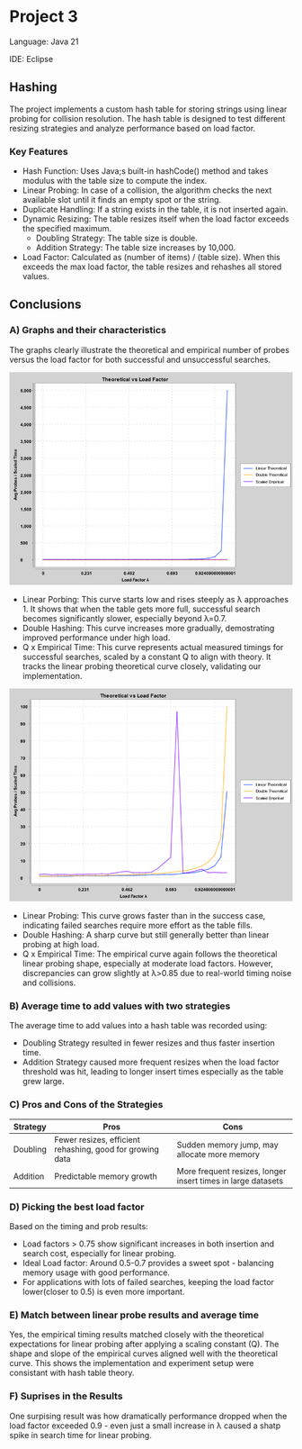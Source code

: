 # Project 3

Language: Java 21

IDE: Eclipse

## Hashing

The project implements a custom hash table for storing strings using linear probing for collision resolution. The hash table is designed to test different resizing strategies and analyze performance based on load factor.

### Key Features
- Hash Function: Uses Java;s built-in hashCode() method and takes modulus with the table size to compute the index.
- Linear Probing: In case of a collision, the algorithm checks the next available slot until it finds an empty spot or the string.
- Duplicate Handling: If a string exists in the table, it is not inserted again.
- Dynamic Resizing: The table resizes itself when the load factor exceeds the specified maximum.
  - Doubling Strategy: The table size is double.
  - Addition Strategy: The table size increases by 10,000.
- Load Factor: Calculated as (number of items) / (table size). When this exceeds the max load factor, the table resizes and rehashes all stored values.


## Conclusions

### A) Graphs and their characteristics
The graphs clearly illustrate the theoretical and empirical number of probes versus the load factor for both successful and unsuccessful searches.

![Successful Search](Project3/time_succ.png)

- Linear Porbing: This curve starts low and rises steeply as λ approaches 1. It shows that when the table gets more full, successful search becomes significantly slower, especially beyond λ=0.7.
- Double Hashing: This curve increases more gradually, demostrating improved performance under high load.
- Q x Empirical Time: This curve represents actual measured timings for successful searches, scaled by a constant Q to align with theory. It tracks the linear probing theoretical curve closely, validating our implementation.

![Unsuccessful Search](Project3/time_fail.png)

- Linear Probing: This curve grows faster than in the success case, indicating failed searches require more effort as the table fills.
- Double Hashing: A sharp curve but still generally better than linear probing at high load.
- Q x Empirical Time: The empirical curve again follows the theoretical linear probing shape, especially at moderate load factors. However, discrepancies can grow slightly at λ>0.85 due to real-world timing noise and collisions.

### B) Average time to add values with two strategies
The average time to add values into a hash table was recorded using:
- Doubling Strategy resulted in fewer resizes and thus faster insertion time.
- Addition Strategy caused more frequent resizes when the load factor threshold was hit, leading to longer insert times especially as the table grew large.

### C) Pros and Cons of the Strategies
| Strategy | Pros | Cons |
|----------|----------|----------|
| Doubling | Fewer resizes, efficient rehashing, good for growing data | Sudden memory jump, may allocate more memory|
| Addition | Predictable memory growth | More frequent resizes,  longer insert times in large datasets |

### D) Picking the best load factor
Based on the timing and prob results:
- Load factors > 0.75 show significant increases in both insertion and search cost, especially for linear probing.
- Ideal Load factor: Around 0.5-0.7 provides a sweet spot - balancing memory usage with good performance.
- For applications with lots of failed searches, keeping the load factor lower(closer to 0.5) is even more important.

### E) Match between linear probe results and average time
Yes, the empirical timing results matched closely with the theoretical expectations for linear probing after applying a scaling constant (Q). The shape and slope of the empirical curves aligned well with the theoretical curve.
This shows the implementation and experiment setup were consistant with hash table theory.

### F) Suprises in the Results
One surpising result was how dramatically performance dropped when the load factor exceeded 0.9 - even just a small increase in λ caused a shatp spike in search time for linear probing.
